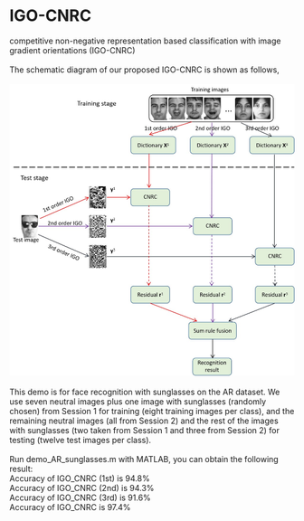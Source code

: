 # IGO-CNRC
competitive non-negative representation based classification with image gradient orientations (IGO-CNRC)<br>
<br>
The schematic diagram of our proposed IGO-CNRC is shown as follows,<br>
<br>
![image](https://github.com/yinhefeng/IGO-CNRC/blob/master/IGO_CNRC.jpg)
<br>
<br>
This demo is for face recognition with sunglasses on the AR dataset. We use seven neutral images plus one image with sunglasses (randomly chosen) from Session 1 for training (eight training images per class), and the remaining neutral images (all from Session 2) and the rest of the images with sunglasses (two taken from Session 1 and three from Session 2) for testing (twelve test images per class).
<br>
<br>
Run demo_AR_sunglasses.m with MATLAB, you can obtain the following result:
<br>
Accuracy of IGO_CNRC (1st) is 94.8%
<br>
Accuracy of IGO_CNRC (2nd) is 94.3%
<br>
Accuracy of IGO_CNRC (3rd) is 91.6%
<br>
Accuracy of IGO_CNRC is 97.4%
